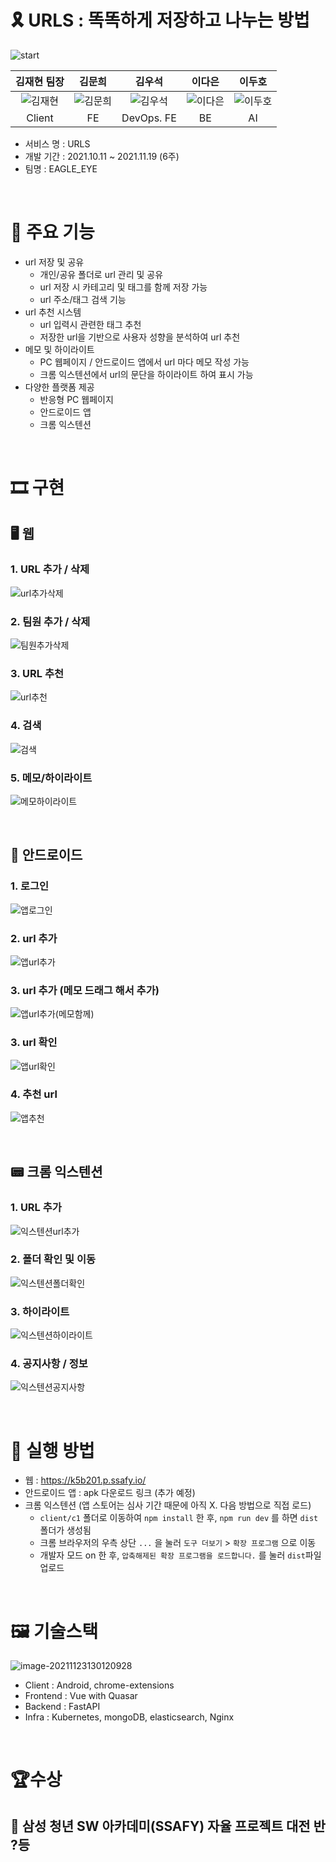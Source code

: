 # 🎗 URLS : 똑똑하게 저장하고 나누는 방법

![start](README.assets/start.PNG)

|             김재현 팀장             |               김문희                |               김우석                |               이다은                |               이두호                |
| :---------------------------------: | :---------------------------------: | :---------------------------------: | :---------------------------------: | :---------------------------------: |
| ![김재현](README.assets/김재현.png) | ![김문희](README.assets/김문희.png) | ![김우석](README.assets/김우석.png) | ![이다은](README.assets/이다은.png) | ![이두호](README.assets/이두호.png) |
|               Client                |                 FE                  |             DevOps. FE              |                 BE                  |                 AI                  |

- 서비스 명 : URLS
- 개발 기간 : 2021.10.11 ~ 2021.11.19 (6주)
- 팀명 : EAGLE_EYE

<br/>

# 🎇 주요 기능

- url 저장 및 공유
  - 개인/공유 폴더로 url 관리 및 공유
  - url 저장 시 카테고리 및 태그를 함께 저장 가능
  - url 주소/태그 검색 기능
- url 추천 시스템
  - url 입력시 관련한 태그 추천
  - 저장한 url을 기반으로 사용자 성향을 분석하여 url 추천
- 메모 및 하이라이트
  - PC 웹페이지 / 안드로이드 앱에서 url 마다 메모 작성 가능
  - 크롬 익스텐션에서 url의 문단을 하이라이트 하여 표시 가능
- 다양한 플랫폼 제공
  - 반응형 PC 웹페이지
  - 안드로이드 앱
  - 크롬 익스텐션

<br/>

# 🎞 구현

## 🖥 웹

### 1. URL 추가 / 삭제 

![url추가삭제](README.assets/url추가삭제.gif)

### 2. 팀원 추가 / 삭제

![팀원추가삭제](README.assets/팀원추가삭제.gif)

### 3. URL 추천

![url추천](README.assets/url추천.gif)

### 4. 검색

![검색](README.assets/검색.gif)

### 5. 메모/하이라이트

![메모하이라이트](README.assets/메모하이라이트.gif)

<br/>

## 📱 안드로이드

### 1. 로그인

![앱로그인](README.assets/앱로그인.gif)

### 2. url 추가

![앱url추가](README.assets/앱url추가.gif)

### 3. url 추가 (메모 드래그 해서 추가)

![앱url추가(메모함께)](README.assets/앱url추가(메모함께).gif)

### 3. url 확인

![앱url확인](README.assets/앱url확인.gif)

### 4. 추천 url

![앱추천](README.assets/앱추천.gif)

<br/>

## 📟 크롬 익스텐션

### 1. URL 추가 

![익스텐션url추가](README.assets/익스텐션url추가.gif)

### 2. 폴더 확인 및 이동

![익스텐션폴더확인](README.assets/익스텐션폴더확인.gif)

### 3. 하이라이트

![익스텐션하이라이트](README.assets/익스텐션하이라이트.gif)

### 4. 공지사항 / 정보

![익스텐션공지사항](README.assets/익스텐션공지사항.gif)

<br/>

# 🎈 실행 방법

- 웹 : https://k5b201.p.ssafy.io/
- 안드로이드 앱 : apk 다운로드 링크 (추가 예정)
- 크롬 익스텐션 (앱 스토어는 심사 기간 때문에 아직 X. 다음 방법으로 직접 로드)
  - `client/c1` 폴더로 이동하여 `npm install` 한 후, `npm run dev` 를 하면 `dist` 폴더가 생성됨
  - 크롬 브라우저의 우측 상단 `...` 을 눌러 `도구 더보기` > `확장 프로그램` 으로 이동
  - 개발자 모드 on 한 후, `압축해제된 확장 프로그램을 로드합니다.` 를 눌러 `dist`파일 업로드 

<br/>

# 🖼 기술스택

![image-20211123130120928](README.assets/image-20211123130120928.png)

- Client : Android, chrome-extensions
- Frontend : Vue with Quasar
- Backend : FastAPI
- Infra : Kubernetes, mongoDB, elasticsearch, Nginx

<br/>

# 🏆수상

## 🏅 삼성 청년 SW 아카데미(SSAFY) 자율 프로젝트 대전 반 ?등
